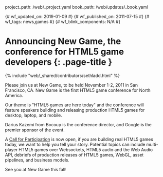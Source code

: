 project_path: /web/_project.yaml
book_path: /web/updates/_book.yaml

{# wf_updated_on: 2019-01-09 #}
{# wf_published_on: 2011-07-15 #}
{# wf_tags: news,games #}
{# wf_blink_components: N/A #}

# Announcing New Game, the conference for HTML5 game developers {: .page-title }

{% include "web/_shared/contributors/sethladd.html" %}


Please join us at New Game, to be held November 1-2, 2011 in San Francisco, CA.  New Game is the first HTML5 game conference for North America.

Our theme is "HTML5 games are here today" and the conference will feature speakers building and releasing production HTML5 games for desktop, laptop, and mobile.

Darius Kazemi from Bocoup is the conference director, and Google is the premier sponsor of the event.

A [Call for Participation](//goo.gl/iWA2J) is now open, if you are building real HTML5 games today, we want to help you tell your story.  Potential topics can include multi-player HTML5 games over Websockets, HTML5 audio and the Web Audio API, debriefs of production releases of HTML5 games, WebGL, asset pipelines, and business models.

See you at New Game this fall!


